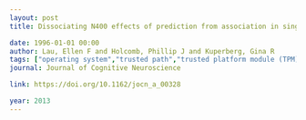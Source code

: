 ```yaml
---
layout: post
title: Dissociating N400 effects of prediction from association in single-word contexts

date: 1996-01-01 00:00
author: Lau, Ellen F and Holcomb, Phillip J and Kuperberg, Gina R
tags: ["operating system","trusted path","trusted platform module (TPM)","trusted software"]
journal: Journal of Cognitive Neuroscience

link: https://doi.org/10.1162/jocn_a_00328

year: 2013
---
```



